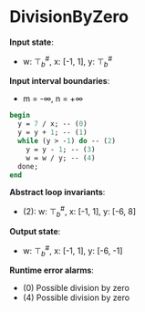 # DivisionByZero

**Input state**:
- w: $⊤_{b}^{\text{\#}}$, x: [-1, 1], y: $⊤_{b}^{\text{\#}}$

**Input interval boundaries**:
- m = -∞, n = +∞
```pascal
begin
  y = 7 / x; -- (0)
  y = y + 1; -- (1)
  while (y > -1) do -- (2)
    y = y - 1; -- (3)
    w = w / y; -- (4)
  done;
end
```
**Abstract loop invariants**:
- (2): w: $⊤_{b}^{\text{\#}}$, x: [-1, 1], y: [-6, 8]

**Output state**:
- w: $⊤_{b}^{\text{\#}}$, x: [-1, 1], y: [-6, -1]


**Runtime error alarms**:
- (0) Possible division by zero
- (4) Possible division by zero
